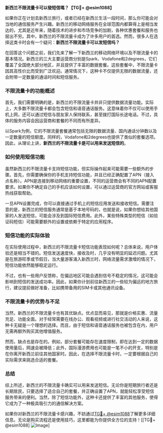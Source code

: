 **新西兰不限流量卡可以發短信嗎？【TG💪+ @esim1088】**

如果你正在计划去新西兰旅行，或者已经在新西兰生活一段时间，那么你可能会对当地的通信服务产生兴趣。新西兰的移动网络服务在全球范围内都算得上是相当发达的，尤其是近年来，随着技术的进步和市场竞争的加剧，各种优惠套餐和服务也层出不穷。其中，新西兰的不限流量卡成为了许多用户的首选。然而，很多人在选择这类卡时会有一个疑问：**新西兰不限流量卡可以发短信吗？**

在回答这个问题之前，我们先来了解一下新西兰的移动网络环境以及不限流量卡的基本情况。新西兰的三大主要运营商分别是Spark、Vodafone和2degrees，它们覆盖了全国绝大部分地区，并且提供了丰富的数据套餐。这些套餐中，不限流量卡因其高性价比而受到广泛欢迎。通常情况下，这种卡不仅提供无限的数据流量，还会附带一定数量的通话时间和短信服务。

### **不限流量卡的功能概述**

首先，我们需要明确的是，新西兰的不限流量卡并非只提供数据流量功能。实际上，大多数不限流量卡都会包含短信和语音通话服务。这意味着你不仅可以使用手机上网，还可以通过短信与朋友家人保持联系，甚至拨打国际长途电话。不过，具体的服务内容会因运营商和套餐的不同而有所差异。

以Spark为例，它的不限流量套餐通常包括无限的数据流量、国内通话分钟数以及一定数量的短信额度。同样的，Vodafone和2degrees也提供了类似的套餐选项。因此，从理论上讲，**新西兰的不限流量卡是可以用来发送短信的**。

### **如何使用短信功能**

虽然新西兰的不限流量卡支持短信功能，但实际操作起来可能需要一些额外的步骤。首先，你需要确保你的手机支持短信功能，并且已经正确配置了APN（接入点名称）。APN是连接到移动网络的重要设置，不同的运营商会有不同的APN配置要求。如果你不确定自己的手机应该如何设置，可以通过运营商的官方网站或客服热线获取帮助。

一旦APN设置完成，你可以直接通过手机上的短信应用发送和接收短信。需要注意的是，新西兰的短信服务通常是基于本地号码的，也就是说，如果你想给其他国家的人发送短信，可能会涉及到国际短信费用。此外，某些特殊类型的短信（如验证码短信）可能需要额外的设置或依赖于特定的应用程序。

### **短信功能的实际体验**

在实际使用过程中，新西兰的不限流量卡短信功能表现如何呢？总体来说，用户体验还是相当不错的。短信发送速度快，接收及时，几乎没有明显的延迟问题。尤其是在旅游旺季或节假日，当大量游客涌入新西兰时，网络流量需求激增的情况下，短信功能依然能够稳定运行。

不过，也有一些用户反馈称，在偏远地区可能会遇到信号不稳定的情况，这可能会影响到短信的发送成功率。因此，如果你计划前往新西兰的一些较为偏远的地方旅行，建议提前做好准备，比如携带备用的SIM卡或其他通讯设备。

### **不限流量卡的优势与不足**

当然，新西兰的不限流量卡也有其优缺点。优点显而易见，那就是价格实惠、流量充足、功能全面。对于经常需要在线办公、观看视频或进行社交活动的人来说，这种卡无疑是一个理想的选择。而且，由于短信和语音通话服务也被包含在内，用户无需再额外购买其他增值服务。

然而，缺点也是存在的。例如，部分套餐可能存在速度限制，即在达到一定的数据使用量后，网速会被降低；此外，国际漫游费用也可能是一笔不小的开支，特别是在你离开新西兰前往其他国家时。因此，在选择不限流量卡时，一定要根据自己的实际需求来挑选合适的套餐。

### **总结**

综上所述，新西兰的不限流量卡确实可以用来发送短信。无论你是短期旅行者还是长期居民，只要选择了适合自己的套餐，并正确设置了APN，就能轻松享受短信服务带来的便利。当然，除了短信功能外，这种卡还提供了丰富的其他服务，使得它成为了一种极具吸引力的通信解决方案。

如果你对新西兰的不限流量卡感兴趣，不妨通过[TG💪+ @esim1088](https://t.me/s/esim1088)了解更多详细信息。无论是购买流程还是使用技巧，这里都能为你提供全方位的支持！[[TG💪+ @esim1088] ![Image](https://i.postimg.cc/4NQfJmqS/Snipaste-2025-05-13-00-14-12.png)]